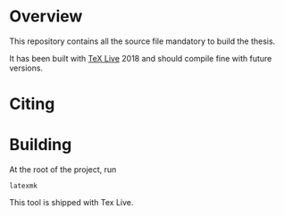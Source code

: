# Overview

This repository contains all the source file mandatory to build the thesis.

It has been built with [TeX Live](https://tug.org/texlive/) 2018 and should compile fine with future versions.

# Citing


# Building

At the root of the project, run

    latexmk

This tool is shipped with Tex Live.
